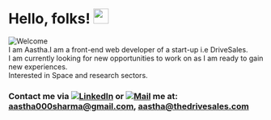 
# Hello, folks! <img src="https://raw.githubusercontent.com/MartinHeinz/MartinHeinz/master/wave.gif" width="30px">

<!--
**aaztha/aaztha** is a ✨ _special_ ✨ repository because its `README.md` (this file) appears on your GitHub profile.

Here are some ideas to get you started:

- 🔭 I’m currently working on ...
- 🌱 I’m currently learning ...
- 👯 I’m looking to collaborate on ...
- 🤔 I’m looking for help with ...
- 💬 Ask me about ...
- 📫 How to reach me: ...
- 😄 Pronouns: ...
- ⚡ Fun fact: ...
-->
![Welcome](https://memegenerator.net/img/instances/69251652.jpg)</br>
I am Aastha.I am a front-end web developer of a start-up i.e DriveSales.</br>
I am currently looking for new opportunities to work on as I am ready to gain new experiences.</br>
Interested in Space and research sectors.</br>
<!-- Actual text -->
### Contact me via [![LinkedIn][3.2]][3] or [![Mail][2.2]][2] me at: aastha000sharma@gmail.com, aastha@thedrivesales.com

<!-- Icons -->
[2.2]: https://i.imgur.com/2SqWbO1.png (Mail icon without padding)
[3.2]: https://i.imgur.com/CjlwcS1.png (LinkedIn icon without padding)

<!-- Links to your social media accounts -->
[2]: www.aastha000sharma@gmail.com
[3]: https://www.linkedin.com/in/aastha-sharma-082168176/
